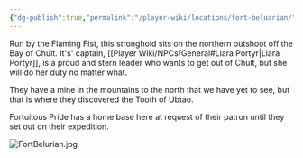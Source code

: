 ```yaml
---
{"dg-publish":true,"permalink":"/player-wiki/locations/fort-beluarian/"}
---
```


Run by the Flaming Fist, this stronghold sits on the northern outshoot off the Bay of Chult. It's' captain, [[Player Wiki/NPCs/General#Liara Portyr\|Liara Portyr]], is a proud and stern leader who wants to get out of Chult, but she will do her duty no matter what. 

They have a mine in the mountains to the north that we have yet to see, but that is where they discovered the Tooth of Ubtao.

Fortuitous Pride has a home base here at request of their patron until they set out on their expedition.

![FortBelurian.jpg](/img/user/Maps/FortBelurian.jpg)